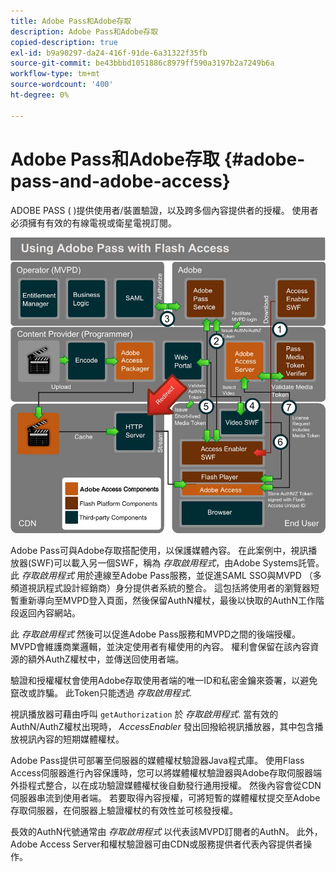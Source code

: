 ```yaml
---
title: Adobe Pass和Adobe存取
description: Adobe Pass和Adobe存取
copied-description: true
exl-id: b9a90297-da24-416f-91de-6a31322f35fb
source-git-commit: be43bbbd1051886c8979ff590a3197b2a7249b6a
workflow-type: tm+mt
source-wordcount: '400'
ht-degree: 0%

---
```


# Adobe Pass和Adobe存取 {#adobe-pass-and-adobe-access}

ADOBE PASS ( [](https://www.adobe.com/products/adobepass/))提供使用者/裝置驗證，以及跨多個內容提供者的授權。 使用者必須擁有有效的有線電視或衛星電視訂閱。

<!--<a id="fig_cln_bc2_44"></a>-->

![](assets/AdobePass_web.png)

Adobe Pass可與Adobe存取搭配使用，以保護媒體內容。 在此案例中，視訊播放器(SWF)可以載入另一個SWF，稱為 *存取啟用程式*，由Adobe Systems託管。 此 *存取啟用程式* 用於連線至Adobe Pass服務，並促進SAML SSO與MVPD （多頻道視訊程式設計經銷商）身分提供者系統的整合。 這包括將使用者的瀏覽器短暫重新導向至MVPD登入頁面，然後保留AuthN權杖，最後以快取的AuthN工作階段返回內容網站。

此 *存取啟用程式* 然後可以促進Adobe Pass服務和MVPD之間的後端授權。 MVPD會維護商業邏輯，並決定使用者有權使用的內容。 權利會保留在該內容資源的額外AuthZ權杖中，並傳送回使用者端。

驗證和授權權杖會使用Adobe存取使用者端的唯一ID和私密金鑰來簽署，以避免竄改或詐騙。 此Token只能透過 *存取啟用程式*.

視訊播放器可藉由呼叫 `getAuthorization` 於 *存取啟用程式*. 當有效的AuthN/AuthZ權杖出現時， *AccessEnabler* 發出回撥給視訊播放器，其中包含播放視訊內容的短期媒體權杖。

Adobe Pass提供可部署至伺服器的媒體權杖驗證器Java程式庫。 使用Flass Access伺服器進行內容保護時，您可以將媒體權杖驗證器與Adobe存取伺服器端外掛程式整合，以在成功驗證媒體權杖後自動發行通用授權。 然後內容會從CDN伺服器串流到使用者端。 若要取得內容授權，可將短暫的媒體權杖提交至Adobe存取伺服器，在伺服器上驗證權杖的有效性並可核發授權。

長效的AuthN代號通常由 *存取啟用程式* 以代表該MVPD訂閱者的AuthN。 此外，Adobe Access Server和權杖驗證器可由CDN或服務提供者代表內容提供者操作。
